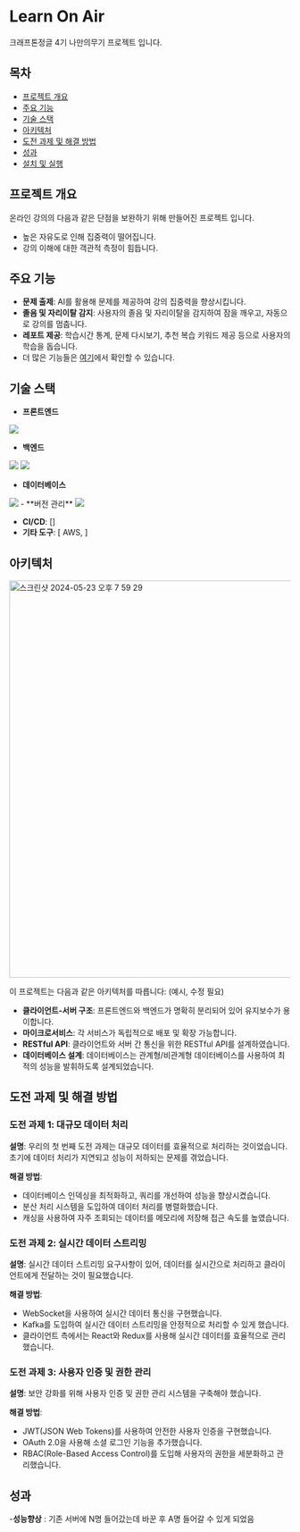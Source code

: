 # Learn On Air

크래프톤정글 4기 나만의무기 프로젝트 입니다.

## 목차

- [프로젝트 개요](#프로젝트-개요)
- [주요 기능](#주요-기능)
- [기술 스택](#기술-스택)
- [아키텍처](#아키텍처)
- [도전 과제 및 해결 방법](#도전-과제-및-해결-방법)
- [성과](#성과)
- [설치 및 실행](#설치-및-실행)

## 프로젝트 개요

온라인 강의의 다음과 같은 단점을 보완하기 위해 만들어진 프로젝트 입니다.
- 높은 자유도로 인해 집중력이 떨어집니다.
- 강의 이해에 대한 객관적 측정이 힘듭니다.


## 주요 기능

- **문제 출제**: AI를 활용해 문제를 제공하여 강의 집중력을 향상시킵니다.
- **졸음 및 자리이탈 감지**: 사용자의 졸음 및 자리이탈을 감지하여 잠을 깨우고, 자동으로 강의를 멈춥니다.
- **레포트 제공**: 학습시간 통계, 문제 다시보기, 추천 복습 키워드 제공 등으로 사용자의 학습을 돕습니다.
- 더 많은 기능들은 [여기](#)에서 확인할 수 있습니다.

## 기술 스택

- **프론트엔드**
<img src="https://img.shields.io/badge/react-61DAFB?style=for-the-badge&logo=react&logoColor=black">

- **백엔드**
<img src="https://img.shields.io/badge/node.js-339933?style=for-the-badge&logo=Node.js&logoColor=white">
<img src="https://img.shields.io/badge/nest.js-E0234E?style=for-the-badge&logo=nestjs&logoColor=white">

- **데이터베이스**
<img src="https://img.shields.io/badge/mysql-4479A1?style=for-the-badge&logo=mysql&logoColor=white"> 
- **버전 관리**
<img src="https://img.shields.io/badge/github-181717?style=for-the-badge&logo=github&logoColor=white">

- **CI/CD**: []
- **기타 도구**: [ AWS, ]

## 아키텍처
<img width="711" alt="스크린샷 2024-05-23 오후 7 59 29" src="https://github.com/kts5927/test/assets/154499036/752c9070-184d-4e18-8e2d-0b5a08fb8c2f">

이 프로젝트는 다음과 같은 아키텍처를 따릅니다: (예시, 수정 필요)

- **클라이언트-서버 구조**: 프론트엔드와 백엔드가 명확히 분리되어 있어 유지보수가 용이합니다.
- **마이크로서비스**: 각 서비스가 독립적으로 배포 및 확장 가능합니다.
- **RESTful API**: 클라이언트와 서버 간 통신을 위한 RESTful API를 설계하였습니다.
- **데이터베이스 설계**: 데이터베이스는 관계형/비관계형 데이터베이스를 사용하여 최적의 성능을 발휘하도록 설계되었습니다.

## 도전 과제 및 해결 방법

### 도전 과제 1: 대규모 데이터 처리

**설명**: 우리의 첫 번째 도전 과제는 대규모 데이터를 효율적으로 처리하는 것이었습니다. 초기에 데이터 처리가 지연되고 성능이 저하되는 문제를 겪었습니다.

**해결 방법**:
- 데이터베이스 인덱싱을 최적화하고, 쿼리를 개선하여 성능을 향상시켰습니다.
- 분산 처리 시스템을 도입하여 데이터 처리를 병렬화했습니다.
- 캐싱을 사용하여 자주 조회되는 데이터를 메모리에 저장해 접근 속도를 높였습니다.

### 도전 과제 2: 실시간 데이터 스트리밍

**설명**: 실시간 데이터 스트리밍 요구사항이 있어, 데이터를 실시간으로 처리하고 클라이언트에게 전달하는 것이 필요했습니다.

**해결 방법**:
- WebSocket을 사용하여 실시간 데이터 통신을 구현했습니다.
- Kafka를 도입하여 실시간 데이터 스트리밍을 안정적으로 처리할 수 있게 했습니다.
- 클라이언트 측에서는 React와 Redux를 사용해 실시간 데이터를 효율적으로 관리했습니다.

### 도전 과제 3: 사용자 인증 및 권한 관리

**설명**: 보안 강화를 위해 사용자 인증 및 권한 관리 시스템을 구축해야 했습니다.

**해결 방법**:
- JWT(JSON Web Tokens)를 사용하여 안전한 사용자 인증을 구현했습니다.
- OAuth 2.0을 사용해 소셜 로그인 기능을 추가했습니다.
- RBAC(Role-Based Access Control)를 도입해 사용자의 권한을 세분화하고 관리했습니다.

## 성과

-**성능향상** : 기존 서버에 N명 들어갔는데 바꾼 후 A명 들어갈 수 있게 되었음
